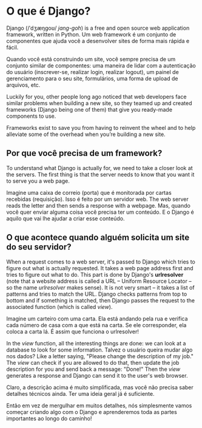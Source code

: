 # O que é Django?

Django (/ˈdʒæŋɡoʊ/ *jang-goh*) is a free and open source web application framework, written in Python. Um web framework é um conjunto de componentes que ajuda você a desenvolver sites de forma mais rápida e fácil.

Quando você está construindo um site, você sempre precisa de um conjunto similar de componentes: uma maneira de lidar com a autenticação do usuário (inscrever-se, realizar login, realizar logout), um painel de gerenciamento para o seu site, formulários, uma forma de upload de arquivos, etc.

Luckily for you, other people long ago noticed that web developers face similar problems when building a new site, so they teamed up and created frameworks (Django being one of them) that give you ready-made components to use.

Frameworks exist to save you from having to reinvent the wheel and to help alleviate some of the overhead when you’re building a new site.

## Por que você precisa de um framework?

To understand what Django is actually for, we need to take a closer look at the servers. The first thing is that the server needs to know that you want it to serve you a web page.

Imagine uma caixa de correio (porta) que é monitorada por cartas recebidas (requisição). Isso é feito por um servidor web. The web server reads the letter and then sends a response with a webpage. Mas, quando você quer enviar alguma coisa você precisa ter um conteúdo. E o Django é aquilo que vai lhe ajudar a criar esse conteúdo.

## O que acontece quando alguém solicita um site do seu servidor?

When a request comes to a web server, it's passed to Django which tries to figure out what is actually requested. It takes a web page address first and tries to figure out what to do. This part is done by Django's **urlresolver** (note that a website address is called a URL – Uniform Resource Locator – so the name *urlresolver* makes sense). It is not very smart – it takes a list of patterns and tries to match the URL. Django checks patterns from top to bottom and if something is matched, then Django passes the request to the associated function (which is called *view*).

Imagine um carteiro com uma carta. Ela está andando pela rua e verifica cada número de casa com a que está na carta. Se ele corresponder, ela coloca a carta lá. É assim que funciona o urlresolver!

In the *view* function, all the interesting things are done: we can look at a database to look for some information. Talvez o usuário queira mudar algo nos dados? Like a letter saying, "Please change the description of my job." The *view* can check if you are allowed to do that, then update the job description for you and send back a message: "Done!" Then the *view* generates a response and Django can send it to the user's web browser.

Claro, a descrição acima é muito simplificada, mas você não precisa saber detalhes técnicos ainda. Ter uma ideia geral já é suficiente.

Então em vez de mergulhar em muitos detalhes, nós simplesmente vamos começar criando algo com o Django e aprenderemos toda as partes importantes ao longo do caminho!